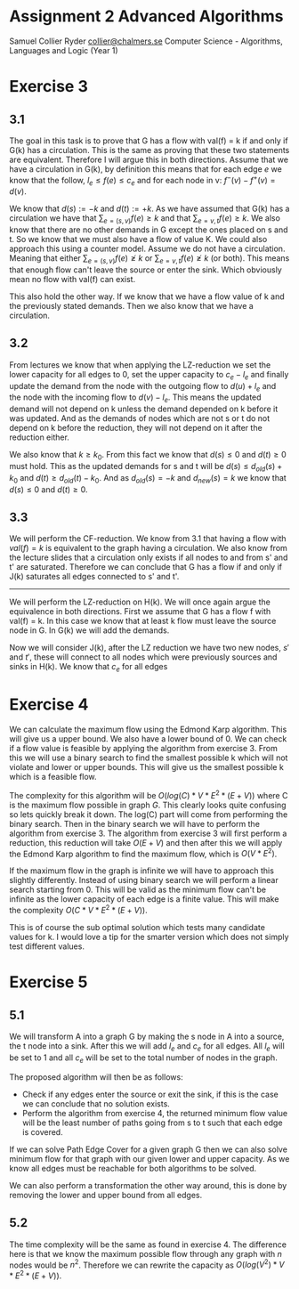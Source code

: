 # Assignment 2 Advanced Algorithms
Samuel Collier Ryder
collier@chalmers.se
Computer Science - Algorithms, Languages and Logic (Year 1)
# Exercise 3
## 3.1 
The goal in this task is to prove that G has a flow with val(f) = k if and only if G(k) has a circulation. This is the same as proving that these two statements are equivalent. Therefore I will argue this in both directions. Assume that we have a circulation in G(k), by definition this means that for each edge $e$ we know that the follow, $l_e \leq f(e) \leq c_e$ and for each node in v: $f^-(v) - f^+(v) = d(v)$. 

We know that $d(s) := -k$ and $d(t) := +k$. As we have assumed that G(k) has a circulation we have that $\sum_{e=(s,v)}f(e) \geq k$ and that $\sum_{e=v,t}f(e)\geq k$. We also know that there are no other demands in G except the ones placed on s and t. So we know that we must also have a flow of value K. We could also approach this using a counter model. Assume we do not have a circulation. Meaning that either $\sum_{e=(s,v)}f(e) \not\geq k$ or $\sum_{e=v,t}f(e)\not\geq k$ (or both). This means that enough flow can't leave the source or enter the sink. Which obviously mean no flow with val(f) can exist. 

This also hold the other way. If we know that we have a flow value of k and the previously stated demands. Then we also know that we have a circulation. 
## 3.2
From lectures we know that when applying the LZ-reduction we set the lower capacity for all edges to 0, set the upper capacity to $c_e - l_e$ and finally update the demand from the node with the outgoing flow to $d(u) + l_e$ and the node with the incoming flow to $d(v) - l_e$. This means the updated demand will not depend on k unless the demand depended on k before it was updated. And as the demands of nodes which are not s or t do not depend on k before the reduction, they will not depend on it after the reduction either. 

We also know that $k \geq k_0$. From this fact we know that $d(s) \leq 0$ and $d(t) \geq 0$ must hold. This as the updated demands for s and t will be $d(s) \leq d_{old}(s) + k_0$ and $d(t) \geq d_{old}(t) - k_0$. And as $d_{old}(s) = -k$ and $d_{new}(s)=k$ we know that $d(s) \leq 0$  and $d(t) \geq 0$. 

## 3.3 
We will perform the CF-reduction. We know from 3.1 that having a flow with $val(f) = k$ is equivalent to the graph having a circulation. We also know from the lecture slides that a circulation only exists if all nodes to and from s' and t' are saturated. Therefore we can conclude that G has a flow if and only if J(k) saturates all edges connected to s' and t'.

---
We will perform the LZ-reduction on H(k). We will once again argue the equivalence in both directions. First we assume that G has a flow f with val(f) = k. In this case we know that at least k flow must leave the source node in G. In G(k) we will add the demands. 


Now we will consider J(k), after the LZ reduction we have two new nodes, $s'$ and $t'$, these will connect to all nodes which were previously sources and sinks in H(k). We know that $c_e$ for all edges 


# Exercise 4 
We can calculate the maximum flow using the Edmond Karp algorithm. This will give us a upper bound. We also have a lower bound of 0. We can check if a flow value is feasible by applying the algorithm from exercise 3. From this we will use a binary search to find the smallest possible k which will not violate and lower or upper bounds. This will give us the smallest possible k which is a feasible flow. 

The complexity for this algorithm will be $O(log(C) * V * E^2*(E+V))$ where C is the maximum flow possible in graph $G$. This clearly looks quite confusing so lets quickly break it down. The log(C) part will come from performing the binary search. Then in the binary search we will have to perform the algorithm from exercise 3. The algorithm from exercise 3 will first perform a reduction, this reduction will take $O(E+V)$ and then after this we will apply the Edmond Karp algorithm to find the maximum flow, which is $O(V*E^2)$. 

If the maximum flow in the graph is infinite we will have to approach this slightly differently. Instead of using binary search we will perform a linear search starting from 0. This will be valid as the minimum flow can't be infinite as the lower capacity of each edge is a finite value. This will make the complexity $O(C * V * E^2*(E+V))$. 

This is of course the sub optimal solution which tests many candidate values for k. I would love a tip for the smarter version which does not simply test different values.  
# Exercise 5
## 5.1
We will transform A into a graph G by making the s node in A into a source, the t node into a sink. After this we will add $l_e$ and $c_e$ for all edges. All $l_e$ will be set to 1 and all $c_e$ will be set to the total number of nodes in the graph. 

The proposed algorithm will then be as follows: 
* Check if any edges enter the source or exit the sink, if this is the case we can conclude that no solution exists. 
* Perform the algorithm from exercise 4, the returned minimum flow value will be the least number of paths going from s to t such that each edge is covered. 

If we can solve Path Edge Cover for a given graph G then we can also solve minimum flow for that graph with our given lower and upper capacity. As we know all edges must be reachable for both algorithms to be solved. 

We can also perform a transformation the other way around, this is done by removing the lower and upper bound from all edges. 
## 5.2
The time complexity will be the same as found in exercise 4. The difference here is that we know the maximum possible flow through any graph with $n$ nodes would be $n^2$. Therefore we can rewrite the capacity as $O(log(V^2) * V * E^2*(E+V))$. 
